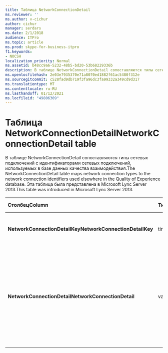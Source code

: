 ```yaml
---
title: Таблица NetworkConnectionDetail
ms.reviewer: ''
ms.author: v-cichur
author: cichur
manager: serdars
ms.date: 2/1/2018
audience: ITPro
ms.topic: article
ms.prod: skype-for-business-itpro
f1.keywords:
- NOCSH
localization_priority: Normal
ms.assetid: b48cc9a6-5232-48b5-bd20-53b68229336b
description: В таблице NetworkConnectionDetail сопоставляются типы сетевых подключений с идентификаторами сетевых подключений, используемых в базе данных качества взаимодействия. Эта таблица была представлена в Microsoft Lync Server 2013.
ms.openlocfilehash: 2e03e7935370e71a8070ed1882f61ac5480f312e
ms.sourcegitcommit: c528fad9db719f3fa96dc3fa99332a349cd9d317
ms.translationtype: MT
ms.contentlocale: ru-RU
ms.lasthandoff: 01/12/2021
ms.locfileid: "49806309"
---
```

# <a name="networkconnectiondetail-table"></a><span data-ttu-id="92c58-104">Таблица NetworkConnectionDetail</span><span class="sxs-lookup"><span data-stu-id="92c58-104">NetworkConnectionDetail table</span></span>
 
<span data-ttu-id="92c58-105">В таблице NetworkConnectionDetail сопоставляются типы сетевых подключений с идентификаторами сетевых подключений, используемых в базе данных качества взаимодействия.</span><span class="sxs-lookup"><span data-stu-id="92c58-105">The NetworkConnectionDetail table maps network connection types to the network connection identifiers used elsewhere in the Quality of Experience database.</span></span> <span data-ttu-id="92c58-106">Эта таблица была представлена в Microsoft Lync Server 2013.</span><span class="sxs-lookup"><span data-stu-id="92c58-106">This table was introduced in Microsoft Lync Server 2013.</span></span>
  
|<span data-ttu-id="92c58-107">**Столбец**</span><span class="sxs-lookup"><span data-stu-id="92c58-107">**Column**</span></span>|<span data-ttu-id="92c58-108">**Тип данных**</span><span class="sxs-lookup"><span data-stu-id="92c58-108">**Data Type**</span></span>|<span data-ttu-id="92c58-109">**Ключ/индекс**</span><span class="sxs-lookup"><span data-stu-id="92c58-109">**Key/Index**</span></span>|<span data-ttu-id="92c58-110">**Details**</span><span class="sxs-lookup"><span data-stu-id="92c58-110">**Details**</span></span>|
|:-----|:-----|:-----|:-----|
|<span data-ttu-id="92c58-111">**NetworkConnectionDetailKey**</span><span class="sxs-lookup"><span data-stu-id="92c58-111">**NetworkConnectionDetailKey**</span></span> <br/> |<span data-ttu-id="92c58-112">tinyint</span><span class="sxs-lookup"><span data-stu-id="92c58-112">tinyint</span></span>  <br/> |<span data-ttu-id="92c58-113">Primary</span><span class="sxs-lookup"><span data-stu-id="92c58-113">Primary</span></span>  <br/> |<span data-ttu-id="92c58-114">Уникальный идентификатор типа сетевого подключения.</span><span class="sxs-lookup"><span data-stu-id="92c58-114">Unique identifier for the network connection type.</span></span>  <br/> |
|<span data-ttu-id="92c58-115">**NetworkConnectionDetail**</span><span class="sxs-lookup"><span data-stu-id="92c58-115">**NetworkConnectionDetail**</span></span> <br/> |<span data-ttu-id="92c58-116">varchar(256)</span><span class="sxs-lookup"><span data-stu-id="92c58-116">varchar(256)</span></span>  <br/> |<span data-ttu-id="92c58-117">Уникальные</span><span class="sxs-lookup"><span data-stu-id="92c58-117">Unique</span></span>  <br/> |<span data-ttu-id="92c58-p103">Тип сетевого подключения, который соответствует значению NetworkConnectionDetailKey. Допускаются следующие значения:</span><span class="sxs-lookup"><span data-stu-id="92c58-p103">Network connection type that corresponds to the NetworkConnectionDetailKey. Allowed values are:</span></span>  <br/> <span data-ttu-id="92c58-120">0 — проводное</span><span class="sxs-lookup"><span data-stu-id="92c58-120">0 -- Wired</span></span>  <br/> <span data-ttu-id="92c58-121">1 — беспроводное</span><span class="sxs-lookup"><span data-stu-id="92c58-121">1 -- WiFi</span></span>  <br/> <span data-ttu-id="92c58-122">2 — Ethernet</span><span class="sxs-lookup"><span data-stu-id="92c58-122">2 -- Ethernet</span></span>  <br/> <span data-ttu-id="92c58-123">3 — MobileBB</span><span class="sxs-lookup"><span data-stu-id="92c58-123">3 -- MobileBB</span></span>  <br/> <span data-ttu-id="92c58-124">4 — другое</span><span class="sxs-lookup"><span data-stu-id="92c58-124">4 -- Other</span></span>  <br/> <span data-ttu-id="92c58-125">5 — туннель</span><span class="sxs-lookup"><span data-stu-id="92c58-125">5 -- Tunnel</span></span>  <br/> |
   

